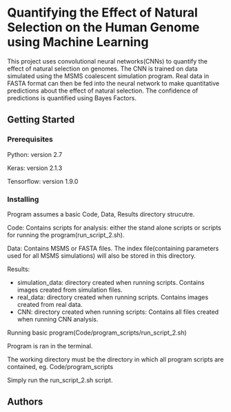 # Quantifying the Effect of Natural Selection on the Human Genome using Machine Learning

This project uses convolutional neural networks(CNNs) to quantify the effect of natural selection on genomes. The CNN is trained on data simulated using the MSMS coalescent simulation program. Real data in FASTA format can then be fed into the neural network to make quantitative predictions about the effect of natural selection. The confidence of predictions is quantified using Bayes Factors. 

## Getting Started


### Prerequisites

Python: version 2.7

Keras: version 2.1.3

Tensorflow: version 1.9.0

### Installing

Program assumes a basic Code, Data, Results directory strucutre. 

Code: Contains scripts for analysis: either the stand alone scripts or scripts for running the program(run_script_2.sh). 

Data: Contains MSMS or FASTA files. The index file(containing parameters used for all MSMS simulations) will also be stored in this directory.

Results:
  * simulation_data: directory created when running scripts. Contains images created from simulation files. 
  * real_data: directory created when running scripts. Contains images created from real data. 
  * CNN: directory created when running scripts: Contains all files created when running CNN analysis. 
        
Running basic program(Code/program_scripts/run_script_2.sh)

Program is ran in the terminal.

The working directory must be the directory in which all program scripts are contained, eg. Code/program_scripts

Simply run the run_script_2.sh script.

## Authors


